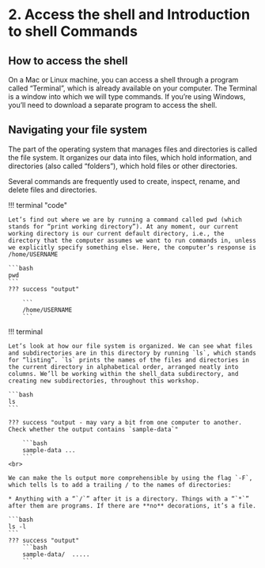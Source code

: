 # 2. Access the shell and Introduction to shell Commands 

## How to access the shell 

On a Mac or Linux machine, you can access a shell through a program called “Terminal”, which is already available on your computer. The Terminal is a window into which we will type commands. If you’re using Windows, you’ll need to download a separate program to access the shell.


## Navigating your file system 

The part of the operating system that manages files and directories is called the file system. It organizes our data into files, which hold information, and directories (also called “folders”), which hold files or other directories.

Several commands are frequently used to create, inspect, rename, and delete files and directories.

!!! terminal "code"

    Let’s find out where we are by running a command called pwd (which stands for “print working directory”). At any moment, our current working directory is our current default directory, i.e., the directory that the computer assumes we want to run commands in, unless we explicitly specify something else. Here, the computer’s response is /home/USERNAME

    ```bash
    pwd
    ```
    ??? success "output"

        ```
        /home/USERNAME
        ```
!!! terminal 

    Let’s look at how our file system is organized. We can see what files and subdirectories are in this directory by running `ls`, which stands for “listing”. `ls` prints the names of the files and directories in the current directory in alphabetical order, arranged neatly into columns. We’ll be working within the shell_data subdirectory, and creating new subdirectories, throughout this workshop.

    ```bash
    ls
    ```

    ??? success "output - may vary a bit from one computer to another. Check whether the output contains `sample-data`"

        ```bash
        sample-data ...
        ```
    <br>

    We can make the ls output more comprehensible by using the flag `-F`, which tells ls to add a trailing / to the names of directories:

    * Anything with a “`/`” after it is a directory. Things with a “`*`” after them are programs. If there are **no** decorations, it’s a file.
        
    ```bash
    ls -l
    ```
    ??? success "output"
        ```bash
        sample-data/  .....
        ``` 